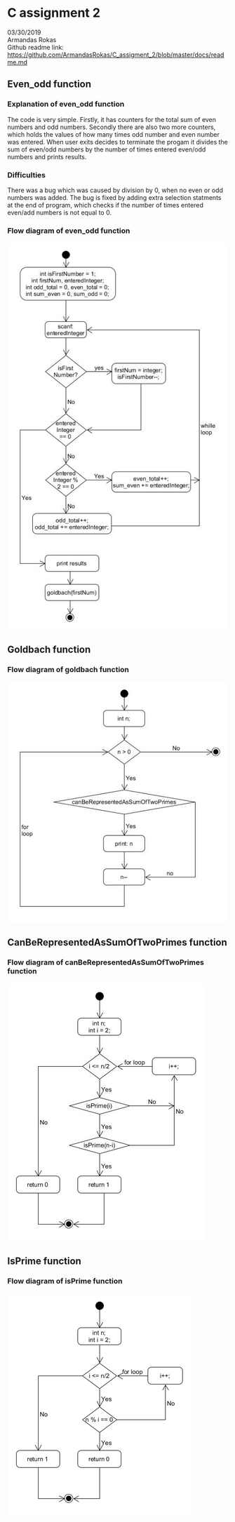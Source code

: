 # C assignment 2
03/30/2019  
Armandas Rokas  
Github readme link: https://github.com/ArmandasRokas/C_assigment_2/blob/master/docs/readme.md 
## Even_odd function
### Explanation of even_odd function
The code is very simple. Firstly, it has counters for the total sum of even numbers and odd numbers. Secondly there are also two more counters, which holds the values of how many times odd number and even number was entered.
When user exits decides to terminate the progam it divides the sum of even/odd numbers by the number of times entered even/odd numbers and prints results. 
### Difficulties  
There was a bug which was caused by division by 0, when no even or odd numbers was added. The bug is fixed by adding extra selection statments at the end of program, which checks if  the number of times entered even/add numbers is not equal to 0. 
### Flow diagram of even_odd function
![alt text](https://github.com/ArmandasRokas/C_assigment_2/blob/master/docs/flowchart_even_odd.jpg "flowchart_even_odd")

## Goldbach function


### Flow diagram of goldbach function
![alt text](https://github.com/ArmandasRokas/C_assigment_2/blob/master/docs/flowchart_goldbach.jpg "flowchart_goldbach")
## CanBeRepresentedAsSumOfTwoPrimes function

### Flow diagram of canBeRepresentedAsSumOfTwoPrimes function
![alt text](https://github.com/ArmandasRokas/C_assigment_2/blob/master/docs/flowchart_canBeRepresentedAsSumOfTwoPrimes.jpg "flowchart_canBeRepresentedAsSumOfTwoPrimes")

## IsPrime function

### Flow diagram of isPrime function
![alt text](https://github.com/ArmandasRokas/C_assigment_2/blob/master/docs/flowchart_isPrime.png "flowchart_isPrime")
